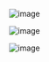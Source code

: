 ![image](https://github.com/user-attachments/assets/e06243d9-067e-4cec-a043-0733c0f32638)


![image](https://github.com/user-attachments/assets/edcaa087-5488-49ee-9c60-06ea7a5e6c62)




![image](https://github.com/santoshsaroj0032/FitSynkTracker/assets/118922022/09725320-27e9-4b36-a319-a6a8bbd247ea)
